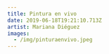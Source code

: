 ```yaml
---
title: Pintura en vivo
date: 2019-06-18T19:21:10.713Z
artist: Mariana Diéguez
images:
  - /img/pinturaenvivo.jpeg
---
```


